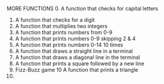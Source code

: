 MORE FUNCTIONS
0. A function that checks for capital letters
1. A function that checks for a digit
2. A function that multiplies two integers
3. A function that prints numbers from 0-9
4. A function that prints numbers 0-9 skipping 2 & 4
5. A function that prints numbers 0-14 10 times
6. A function that draws a straight line in a terminal
7. A function that draws a diagonal line in the terminal
8. A function that prints a square followed by a new line
9. Fizz-Buzz game
10 A function that prints a triangle
11.
